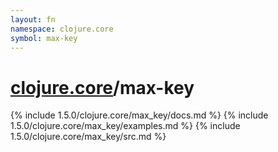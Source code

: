 ```yaml
---
layout: fn
namespace: clojure.core
symbol: max-key
---
```


# [clojure.core](../)/max-key

{% include 1.5.0/clojure.core/max_key/docs.md %}
{% include 1.5.0/clojure.core/max_key/examples.md %}
{% include 1.5.0/clojure.core/max_key/src.md %}

